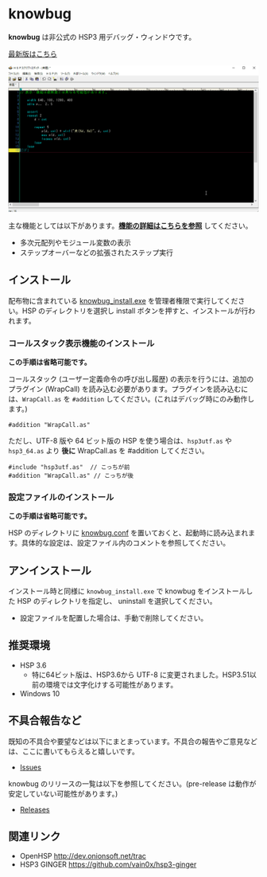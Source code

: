 # knowbug

**knowbug** は非公式の HSP3 用デバッグ・ウィンドウです。

[最新版はこちら](https://github.com/vain0x/knowbug/releases/latest)

![スクリーンショット](./screenshots/demo.gif)

主な機能としては以下があります。**[機能の詳細はこちらを参照](details.md)** してください。

- 多次元配列やモジュール変数の表示
- ステップオーバーなどの拡張されたステップ実行

## インストール

配布物に含まれている [knowbug_install.exe](./src/knowbug_install/knowbug_install.hsp) を管理者権限で実行してください。HSP のディレクトリを選択し install ボタンを押すと、インストールが行われます。

### コールスタック表示機能のインストール

**この手順は省略可能です。**

コールスタック (ユーザー定義命令の呼び出し履歴) の表示を行うには、追加のプラグイン (WrapCall) を読み込む必要があります。プラグインを読み込むには、`WrapCall.as` を `#addition` してください。(これはデバッグ時にのみ動作します。)

```hsp
#addition "WrapCall.as"
```

ただし、UTF-8 版や 64 ビット版の HSP を使う場合は、`hsp3utf.as` や `hsp3_64.as` より **後に** WrapCall.as を #addition してください。

```hsp
#include "hsp3utf.as"  // こっちが前
#addition "WrapCall.as" // こっちが後
```

### 設定ファイルのインストール

**この手順は省略可能です。**

HSP のディレクトリに [knowbug.conf](./dist/knowbug.conf) を置いておくと、起動時に読み込まれます。具体的な設定は、設定ファイル内のコメントを参照してください。

## アンインストール

インストール時と同様に `knowbug_install.exe` で knowbug をインストールした HSP のディレクトリを指定し、 uninstall を選択してください。

- 設定ファイルを配置した場合は、手動で削除してください。

## 推奨環境

- HSP 3.6
    - 特に64ビット版は、HSP3.6から UTF-8 に変更されました。HSP3.51以前の環境では文字化けする可能性があります。
- Windows 10

## 不具合報告など

既知の不具合や要望などは以下にまとまっています。不具合の報告やご意見などは、ここに書いてもらえると嬉しいです。

- [Issues](https://github.com/vain0x/knowbug/issues)

knowbug のリリースの一覧は以下を参照してください。(pre-release は動作が安定していない可能性があります。)

- [Releases](https://github.com/vain0x/knowbug/releases)

## 関連リンク

- OpenHSP <http://dev.onionsoft.net/trac>
- HSP3 GINGER <https://github.com/vain0x/hsp3-ginger>
